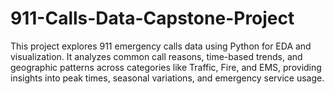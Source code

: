 # 911-Calls-Data-Capstone-Project
This project explores 911 emergency calls data using Python for EDA and visualization. It analyzes common call reasons, time-based trends, and geographic patterns across categories like Traffic, Fire, and EMS, providing insights into peak times, seasonal variations, and emergency service usage.
